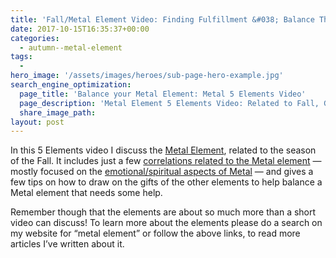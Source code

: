 ```yaml
---
title: 'Fall/Metal Element Video: Finding Fulfillment &#038; Balance Through Quieter Times'
date: 2017-10-15T16:35:37+00:00
categories:
  - autumn--metal-element
tags:
  -
hero_image: '/assets/images/heroes/sub-page-hero-example.jpg'
search_engine_optimization:
  page_title: 'Balance your Metal Element: Metal 5 Elements Video'
  page_description: 'Metal Element 5 Elements Video: Related to Fall, Grief/Sorrow, the Lungs/Large Intestine; but also inspiration & wisdom. Tips to Balance Metal'
  share_image_path:
layout: post
---
```

In this 5 Elements video I discuss the [Metal Element](http://www.wisdomwaysacupuncture.com/2016/11/05/metal-season-the-time-for-learning-about-letting-go-but-that-whats-of-value-remains/), related to the season of the Fall. It includes just a few [correlations related to the Metal element](http://www.wisdomwaysacupuncture.com/2011/10/05/time-to-inspire/) &#8212; mostly focused on the [emotional/spiritual aspects of Metal](http://www.wisdomwaysacupuncture.com/2011/10/26/what-we-learn-from-the-leaves-as-they-leave/) &#8212; and gives a few tips on how to draw on the gifts of the other elements to help balance a Metal element that needs some help.

Remember though that the elements are about so much more than a short video can discuss! To learn more about the elements please do a search on my website for &#8220;metal element&#8221; or follow the above links, to read more articles I&#8217;ve written about it.



&nbsp;